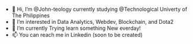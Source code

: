 - 👋 Hi, I’m @John-teology currently studying @Technological Univerty of The Philippines
- 👀 I’m interested in Data Analytics, Webdev, Blockchain, and Dota2 
- 🌱 I’m currently Trying learn something New everday! 
- 📫 You can reach me in Linkedin (soon to be created)

<!---
John-teology/John-teology is a ✨ special ✨ repository because its `README.md` (this file) appears on your GitHub profile.
You can click the Preview link to take a look at your changes.
--->
